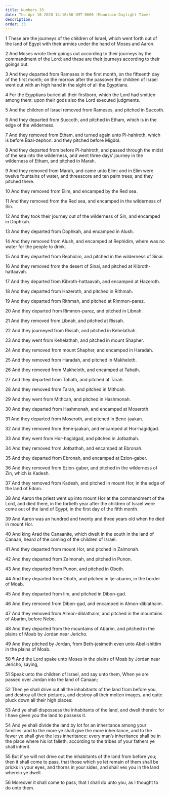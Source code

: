 ```yaml
---
title: Numbers 33
date: Thu Apr 16 2020 14:10:56 GMT-0600 (Mountain Daylight Time)
description: 
order: 33
---
```


<p>
  1 These are the journeys of the children of Israel, which went forth out of
  the land of Egypt with their armies under the hand of Moses and Aaron.
</p>
<p>
  2 And Moses wrote their goings out according to their journeys by the
  commandment of the Lord: and these are their journeys according to their
  goings out.
</p>
<p>
  3 And they departed from Rameses in the first month, on the fifteenth day of
  the first month; on the morrow after the passover the children of Israel went
  out with an high hand in the sight of all the Egyptians.
</p>
<p>
  4 For the Egyptians buried all their firstborn, which the Lord had smitten
  among them: upon their gods also the Lord executed judgments.
</p>
<p>
  5 And the children of Israel removed from Rameses, and pitched in Succoth.
</p>
<p>
  6 And they departed from Succoth, and pitched in Etham, which is in the edge
  of the wilderness.
</p>
<p>
  7 And they removed from Etham, and turned again unto Pi-hahiroth, which is
  before Baal-zephon: and they pitched before Migdol.
</p>
<p>
  8 And they departed from before Pi-hahiroth, and passed through the midst of
  the sea into the wilderness, and went three days&#x2019; journey in the
  wilderness of Etham, and pitched in Marah.
</p>
<p>
  9 And they removed from Marah, and came unto Elim: and in Elim were twelve
  fountains of water, and threescore and ten palm trees; and they pitched there.
</p>
<span></span>
<p>10 And they removed from Elim, and encamped by the Red sea.</p>
<p>
  11 And they removed from the Red sea, and encamped in the wilderness of Sin.
</p>
<p>
  12 And they took their journey out of the wilderness of Sin, and encamped in
  Dophkah.
</p>
<p>13 And they departed from Dophkah, and encamped in Alush.</p>
<p>
  14 And they removed from Alush, and encamped at Rephidim, where was no water
  for the people to drink.
</p>
<p>
  15 And they departed from Rephidim, and pitched in the wilderness of Sinai.
</p>
<p>
  16 And they removed from the desert of Sinai, and pitched at
  Kibroth-hattaavah.
</p>
<p>17 And they departed from Kibroth-hattaavah, and encamped at Hazeroth.</p>
<p>18 And they departed from Hazeroth, and pitched in Rithmah.</p>
<p>19 And they departed from Rithmah, and pitched at Rimmon-parez.</p>
<p>20 And they departed from Rimmon-parez, and pitched in Libnah.</p>
<p>21 And they removed from Libnah, and pitched at Rissah.</p>
<p>22 And they journeyed from Rissah, and pitched in Kehelathah.</p>
<p>23 And they went from Kehelathah, and pitched in mount Shapher.</p>
<p>24 And they removed from mount Shapher, and encamped in Haradah.</p>
<p>25 And they removed from Haradah, and pitched in Makheloth.</p>
<p>26 And they removed from Makheloth, and encamped at Tahath.</p>
<p>27 And they departed from Tahath, and pitched at Tarah.</p>
<p>28 And they removed from Tarah, and pitched in Mithcah.</p>
<p>29 And they went from Mithcah, and pitched in Hashmonah.</p>
<p>30 And they departed from Hashmonah, and encamped at Moseroth.</p>
<p>31 And they departed from Moseroth, and pitched in Bene-jaakan.</p>
<p>32 And they removed from Bene-jaakan, and encamped at Hor-hagidgad.</p>
<p>33 And they went from Hor-hagidgad, and pitched in Jotbathah.</p>
<p>34 And they removed from Jotbathah, and encamped at Ebronah.</p>
<p>35 And they departed from Ebronah, and encamped at Ezion-gaber.</p>
<p>
  36 And they removed from Ezion-gaber, and pitched in the wilderness of Zin,
  which is Kadesh.
</p>
<p>
  37 And they removed from Kadesh, and pitched in mount Hor, in the edge of the
  land of Edom.
</p>
<p>
  38 And Aaron the priest went up into mount Hor at the commandment of the Lord,
  and died there, in the fortieth year after the children of Israel were come
  out of the land of Egypt, in the first day of the fifth month.
</p>
<p>
  39 And Aaron was an hundred and twenty and three years old when he died in
  mount Hor.
</p>
<p>
  40 And king Arad the Canaanite, which dwelt in the south in the land of
  Canaan, heard of the coming of the children of Israel.
</p>
<p>41 And they departed from mount Hor, and pitched in Zalmonah.</p>
<p>42 And they departed from Zalmonah, and pitched in Punon.</p>
<p>43 And they departed from Punon, and pitched in Oboth.</p>
<p>
  44 And they departed from Oboth, and pitched in Ije-abarim, in the border of
  Moab.
</p>
<p>45 And they departed from Iim, and pitched in Dibon-gad.</p>
<p>46 And they removed from Dibon-gad, and encamped in Almon-diblathaim.</p>
<p>
  47 And they removed from Almon-diblathaim, and pitched in the mountains of
  Abarim, before Nebo.
</p>
<p>
  48 And they departed from the mountains of Abarim, and pitched in the plains
  of Moab by Jordan near Jericho.
</p>
<span></span>
<p>
  49 And they pitched by Jordan, from Beth-jesimoth even unto Abel-shittim in
  the plains of Moab.
</p>
<p>
  50 &#xB6; And the Lord spake unto Moses in the plains of Moab by Jordan near
  Jericho, saying,
</p>
<p>
  51 Speak unto the children of Israel, and say unto them, When ye are passed
  over Jordan into the land of Canaan;
</p>
<p>
  52 Then ye shall drive out all the inhabitants of the land from before you,
  and destroy all their pictures, and destroy all their molten images, and quite
  pluck down all their high places:
</p>
<p>
  53 And ye shall dispossess the inhabitants of the land, and dwell therein: for
  I have given you the land to possess it.
</p>
<p>
  54 And ye shall divide the land by lot for an inheritance among your families:
  and to the more ye shall give the more inheritance, and to the fewer ye shall
  give the less inheritance: every man&#x2019;s inheritance shall be in the
  place where his lot falleth; according to the tribes of your fathers ye shall
  inherit.
</p>
<p>
  55 But if ye will not drive out the inhabitants of the land from before you;
  then it shall come to pass, that those which ye let remain of them shall be
  pricks in your eyes, and thorns in your sides, and shall vex you in the land
  wherein ye dwell.
</p>
<p>
  56 Moreover it shall come to pass, that I shall do unto you, as I thought to
  do unto them.
</p>
